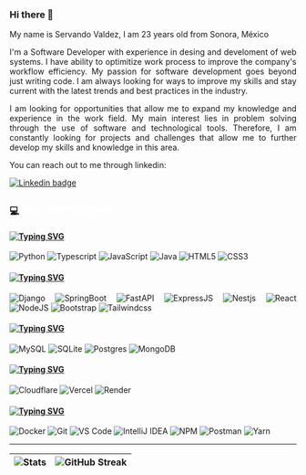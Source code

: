 ### Hi there 👋

<div align="justify">
My name is Servando Valdez, I am 23 years old from Sonora, México 

I'm a Software Developer with experience in desing and develoment of  web systems. I have ability to optimitize work process to improve the company's workflow efficiency. 
My passion for software development goes beyond just writing code. I am always looking for ways to improve my skills and stay current with the latest trends and best practices in the industry.

I am looking for opportunities that allow me to expand my knowledge and experience in the work field. My main interest lies in problem solving through the use of software and technological tools. Therefore, I am constantly looking for projects and challenges that allow me to further develop my skills and knowledge in this area.

You can reach out to me through linkedin:

[![Linkedin badge](https://img.shields.io/badge/-Servando-blue?logo=Linkedin&logoColor=white)](https://www.linkedin.com/in/servando-valdez-435b69254/)


### 💻 <span style="color:white;font-size:25px;">Technologies</span>



#### [![Typing SVG](https://readme-typing-svg.herokuapp.com?font=Fira+Code&duration=7000&color=F7F7F7&repeat=false&width=435&lines=Languages)](https://git.io/typing-svg)

![Python](https://img.shields.io/badge/-Python-3670A0?logo=python&logoColor=white)
![Typescript](https://img.shields.io/badge/-TypeScript-1498FA?logo=typescript&logoColor=white)
![JavaScript](https://img.shields.io/badge/-JavaScript-F7DF1C?logo=javascript&logoColor=black&color=F7DF1C)
![Java](https://img.shields.io/badge/-Java-ED8B00?logo=openjdk&logoColor=white)
![HTML5](https://img.shields.io/badge/-HTML5-E44D27?logo=html5&logoColor=ffffff)
![CSS3](https://img.shields.io/badge/-CSS3-1572B6?logo=css3)

#### [![Typing SVG](https://readme-typing-svg.herokuapp.com?font=Fira+Code&duration=7000&color=F7F7F7&repeat=false&width=435&lines=Frameworks)](https://git.io/typing-svg)

![Django](https://img.shields.io/badge/Django-092E20?logo=django&logoColor=white)
![SpringBoot](https://img.shields.io/badge/SpringBoot-1ea06e?logo=springboot&logoColor=white)
![FastAPI](https://img.shields.io/badge/FastAPI-009688?logo=fastapi&logoColor=white)
![ExpressJS](https://img.shields.io/badge/Express-9DA6AD?logo=express&logoColor=white)
![Nestjs](https://img.shields.io/badge/-NestJS-E0234E?logo=nestjs&logoColor=ffffff&style=flat)
![React](https://img.shields.io/badge/React-white?logo=react&logoColor=blue)
![NodeJS](https://img.shields.io/badge/NodeJS-98729?&logo=node.js&logoColor=white)
![Bootstrap](https://img.shields.io/badge/Bootstrap-563D7C?logo=bootstrap&logoColor=white)
![Tailwindcss](https://img.shields.io/badge/Tailwindcss-0F172A?&logo=tailwindcss)


#### [![Typing SVG](https://readme-typing-svg.herokuapp.com?font=Fira+Code&duration=7000&color=F7F7F7&repeat=false&width=435&lines=Databases)](https://git.io/typing-svg)

![MySQL](https://img.shields.io/badge/MySQL-1572B6?logo=mysql&logoColor=white)
![SQLite](https://img.shields.io/badge/SQLite-07405e?logo=sqlite&logoColor=white)
![Postgres](https://img.shields.io/badge/Postgres-316192?logo=postgresql&logoColor=white)
![MongoDB](https://img.shields.io/badge/MongoDB-13A822?logo=mongodb&logoColor=white)

#### [![Typing SVG](https://readme-typing-svg.herokuapp.com?font=Fira+Code&duration=7000&color=F7F7F7&repeat=false&width=435&lines=Hosting/SaaS)](https://git.io/typing-svg)

![Cloudflare](https://img.shields.io/badge/Cloudflare-F38020?logo=Cloudflare&logoColor=white)
![Vercel](https://img.shields.io/badge/vercel-%23000000.svg?logo=vercel&logoColor=white)
![Render](https://img.shields.io/badge/Render-%46E3B7.svg?logo=render&logoColor=white)

#### [![Typing SVG](https://readme-typing-svg.herokuapp.com?font=Fira+Code&duration=7000&color=F7F7F7&repeat=false&width=435&lines=Tools)](https://git.io/typing-svg)

![Docker](https://img.shields.io/badge/Docker-0db7ed?logo=docker&logoColor=white)
![Git](https://img.shields.io/badge/-Git-F05032?logo=git&logoColor=ffffff)
![VS Code](https://img.shields.io/badge/-VSCode-007ACC?logo=visual-studio-code)
![IntelliJ IDEA](https://img.shields.io/badge/IntelliJIDEA-000000.svg?logo=intellij-idea&logoColor=white)
![NPM](https://img.shields.io/badge/NPM-%23000000.svg?logo=npm&logoColor=white)
![Postman](https://img.shields.io/badge/Postman-FF6C37?&logo=postman&logoColor=white)
![Yarn](https://img.shields.io/badge/Yarn-1572B6?logo=yarn&logoColor=white)


---
|![Stats](https://github-readme-stats.vercel.app/api?username=Servando-Valdez&show_icons=true&theme=dark) | ![GitHub Streak](https://github-readme-streak-stats.herokuapp.com?user=Servando-Valdez&theme=dark)|
| - | - |

<!--
**Servando-Valdez/Servando-Valdez** is a ✨ _special_ ✨ repository because its `README.md` (this file) appears on your GitHub profile.

Here are some ideas to get you started:

- 🔭 I’m currently working on ...
- 🌱 I’m currently learning ...
- 👯 I’m looking to collaborate on ...
- 🤔 I’m looking for help with ...
- 💬 Ask me about ...
- 📫 How to reach me: ...
- 😄 Pronouns: ...
- ⚡ Fun fact: ...
-->
